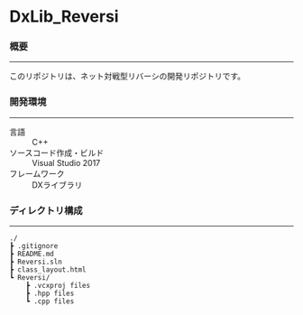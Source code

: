 # DxLib_Reversi
### 概要
*****
このリポジトリは、ネット対戦型リバーシの開発リポジトリです。   

### 開発環境
*****
<dl>
    <dt>言語</dt>
    <dd>C++</dd>    
    <dt>ソースコード作成・ビルド</dt>
    <dd>Visual Studio 2017</dd>    
    <dt>フレームワーク</dt>
    <dd>DXライブラリ</dd>    
</dl>    

### ディレクトリ構成
*****
    ./
    ┣ .gitignore
    ┣ README.md
    ┣ Reversi.sln
    ┣ class_layout.html
    ┗ Reversi/
        ┣ .vcxproj files
        ┣ .hpp files
        ┗ .cpp files
